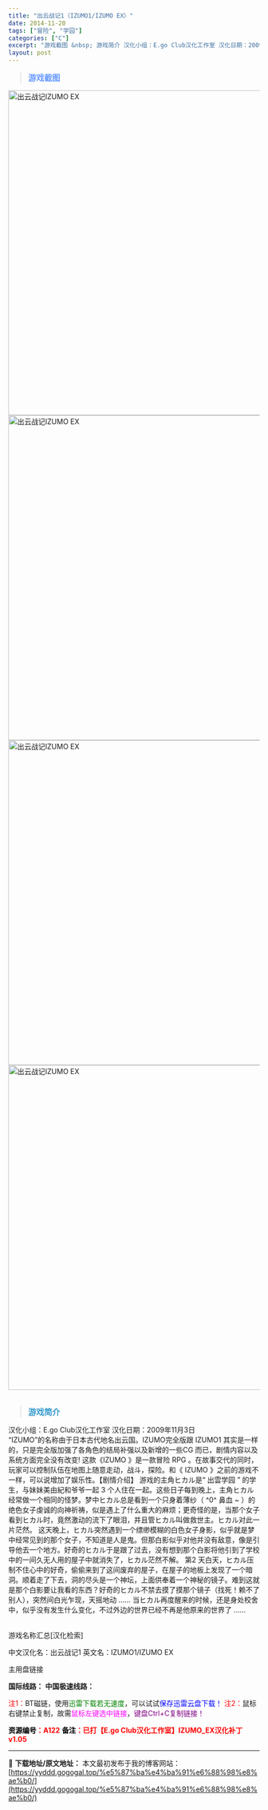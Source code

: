 ```yaml
---
title: "出云战记1（IZUMO1/IZUMO EX）"
date: 2014-11-20
tags: ["冒险", "学园"]
categories: ["C"]
excerpt: "游戏截图 &nbsp; 游戏简介 汉化小组：E.go Club汉化工作室 汉化日期：2009年11月3日 “IZUMO”的名称由于日本古代地名出云国。IZUMO完全版跟 IZUMO1 其实是一样的，只是完全版加强了各角色的结局补强以及新增的一些CG 而已，剧情内容以及系统方面完全没有改变! 这款《I&hellip;"
layout: post
---
```


<div>
<blockquote><b><span style="font-size: 12pt; color: #6699ff;">游戏截图</span></b></blockquote>
<div><img title="点击放大" src="https://yyddd.gogogal.top/wp-content/uploads/2025/04/20250429_6810e5c569009.webp" alt="出云战记IZUMO EX" width="650" /></div>
<div><img title="点击放大" src="https://yyddd.gogogal.top/wp-content/uploads/2025/04/20250429_6810e5c715b0a.webp" alt="出云战记IZUMO EX" width="650" /></div>
<div><img title="点击放大" src="https://yyddd.gogogal.top/wp-content/uploads/2025/04/20250429_6810e5cb9cb07.webp" alt="出云战记IZUMO EX" width="650" /></div>
<div><img title="点击放大" src="https://yyddd.gogogal.top/wp-content/uploads/2025/04/20250429_6810e5ce113f7.webp" alt="出云战记IZUMO EX" width="650" /></div>
&nbsp;
<blockquote><b><span style="font-size: 12pt; color: #3399cc;">游戏简介</span></b></blockquote>
</div>
<div>汉化小组：E.go Club汉化工作室
汉化日期：2009年11月3日</div>
<div></div>
<div>
<div>“IZUMO”的名称由于日本古代地名出云国。IZUMO完全版跟 IZUMO1 其实是一样的，只是完全版加强了各角色的结局补强以及新增的一些CG 而已，剧情内容以及系统方面完全没有改变!
这款《IZUMO 》是一款冒险 RPG 。在故事交代的同时，玩家可以控制队伍在地图上随意走动，战斗，探险。和《 IZUMO 》之前的游戏不一样，可以说增加了娱乐性。【剧情介绍】
游戏的主角ヒカル是“ 出雲学园 ” 的学生，与妹妹美由紀和爷爷一起 3 个人住在一起。这些日子每到晚上，主角ヒカル经常做一个相同的怪梦。梦中ヒカル总是看到一个只身着薄纱（ ^0^ 鼻血 ~ ）的绝色女子虔诚的向神祈祷，似是遇上了什么重大的麻烦；更奇怪的是，当那个女子看到ヒカル时，竟然激动的流下了眼泪，并且管ヒカル叫做救世主。ヒカル对此一片茫然。
这天晚上，ヒカル突然遇到一个缥缈模糊的白色女子身影，似乎就是梦中经常见到的那个女子，不知道是人是鬼。但那白影似乎对他并没有敌意，像是引导他去一个地方。好奇的ヒカル于是跟了过去，没有想到那个白影将他引到了学校中的一间久无人用的屋子中就消失了，ヒカル茫然不解。
第2 天白天，ヒカル压制不住心中的好奇，偷偷来到了这间废弃的屋子，在屋子的地板上发现了一个暗洞。顺着走了下去，洞的尽头是一个神坛，上面供奉着一个神秘的镜子。难到这就是那个白影要让我看的东西？好奇的ヒカル不禁去摸了摸那个镜子（找死！赖不了别人），突然间白光乍现，天摇地动 …… 当ヒカル再度醒来的时候，还是身处校舍中，似乎没有发生什么变化，不过外边的世界已经不再是他原来的世界了 ……</div>
&nbsp;

游戏名称汇总[汉化检索]

中文汉化名：出云战记1
英文名：IZUMO1/IZUMO EX

</div>
<div class="panel panel-primary">
<div class="panel-heading">主用盘链接</div>
<div class="panel-body">

<b>国际线路：</b>
<b>中国极速线路：</b>


<span style="color: #ff0000;">注1：</span>BT磁链，使用<span style="color: #008000;">迅雷下载若无速度</span>，可以试试<span style="color: #0000ff;">保存迅雷云盘下载！</span>
<span style="color: #ff0000;">注2：</span>鼠标右键禁止复制，故需<span style="color: #ff00ff;">鼠标左键选中链接</span>，<span style="color: #800080;">键盘Ctrl+C复制链接！</span>

</div>
<div class="panel-footer"><span style="color: #ff0000;"><b><span style="color: #000000;">资源编号</span>：A122</b></span>
<span style="color: #ff0000;"><b><span style="color: #000000;">备注</span>：已打【E.go Club汉化工作室】IZUMO_EX汉化补丁v1.05</b></span></div>
</div>

---
📖 **下载地址/原文地址：** 本文最初发布于我的博客网站：[https://yyddd.gogogal.top/%e5%87%ba%e4%ba%91%e6%88%98%e8%ae%b0/](https://yyddd.gogogal.top/%e5%87%ba%e4%ba%91%e6%88%98%e8%ae%b0/)
